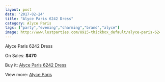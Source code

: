 ```yaml
---
layout: post
date: '2017-02-24'
title: "Alyce Paris 6242 Dress"
category: Alyce Paris
tags: ["party","evening","charming","brand","alyce"]
image: http://www.lustparties.com/8915-thickbox_default/alyce-paris-6242-dress.jpg
---
```

Alyce Paris 6242 Dress

On Sales: **$470**
<a href="https://www.lustparties.com/en/alyce-paris/3084-alyce-paris-6242-dress.html"><amp-img layout="responsive" width="600" height="600" src="//www.lustparties.com/8915-thickbox_default/alyce-paris-6242-dress.jpg" alt="Alyce Paris 6242 Dress 0" /></a>
<a href="https://www.lustparties.com/en/alyce-paris/3084-alyce-paris-6242-dress.html"><amp-img layout="responsive" width="600" height="600" src="//www.lustparties.com/8916-thickbox_default/alyce-paris-6242-dress.jpg" alt="Alyce Paris 6242 Dress 1" /></a>

Buy it: [Alyce Paris 6242 Dress](https://www.lustparties.com/en/alyce-paris/3084-alyce-paris-6242-dress.html "Alyce Paris 6242 Dress")

View more: [Alyce Paris](https://www.lustparties.com/en/7-alyce-paris "Alyce Paris")